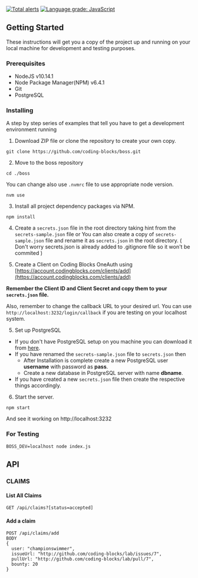 [![Total alerts](https://img.shields.io/lgtm/alerts/g/coding-blocks/boss.svg?logo=lgtm&logoWidth=18)](https://lgtm.com/projects/g/coding-blocks/boss/alerts/)
[![Language grade: JavaScript](https://img.shields.io/lgtm/grade/javascript/g/coding-blocks/boss.svg?logo=lgtm&logoWidth=18)](https://lgtm.com/projects/g/coding-blocks/boss/context:javascript)


## Getting Started

These instructions will get you a copy of the project up and running on your local machine for development and testing purposes.

### Prerequisites

* NodeJS v10.14.1 
* Node Package Manager(NPM) v6.4.1
* Git
* PostgreSQL

### Installing

A step by step series of examples that tell you have to get a development environment running

1. Download ZIP file or clone the repository to create your own copy.

```
git clone https://github.com/coding-blocks/boss.git

```

2. Move to the boss repository  

```
cd ./boss

```
You can change also use `.nvmrc` file to use appropriate node version.

```
nvm use 
```
3. Install all project dependency packages via NPM. 

```
npm install

```

4. Create a `secrets.json` file in the root directory taking hint from the `secrets-sample.json` file or You can also create a copy of `secrets-sample.json` file and rename it as `secrets.json` in the root directory. ( Don't worry secrets.json is already added to .gitignore file so it won't be commited )

  

5. Create a Client on Coding Blocks OneAuth using [https://account.codingblocks.com/clients/add](https://account.codingblocks.com/clients/add)

**Remember the Client ID and Client Secret and copy them to your `secrets.json` file.**

  
Also, remember to change the callback URL to your desired url. You can use `http://localhost:3232/login/callback` if you are testing on your localhost system.

  

5. Set up PostgreSQL

- If you don't have PostgreSQL setup on you machine you can download it from [here](https://www.postgresql.org/download/).
- If you have renamed the `secrets-sample.json` file to `secrets.json` then
  - After Installation is complete create a new PostgreSQL user **username** with password as **pass**.
  - Create a new database in PostgreSQL server with name **dbname**.
- If you have created a new `secrets.json` file then create the respective things accordingly.

6. Start the server.

```
npm start
```

And see it working on http://localhost:3232


### For Testing

```
BOSS_DEV=localhost node index.js
```

## API
### CLAIMS
#### List All Claims
```
GET /api/claims?[status=accepted]
```
#### Add a claim
```
POST /api/claims/add
BODY
{
  user: "championswimmer",
  issueUrl: "http://github.com/coding-blocks/lab/issues/7",
  pullUrl: "http://github.com/coding-blocks/lab/pull/7",
  bounty: 20
}

```
